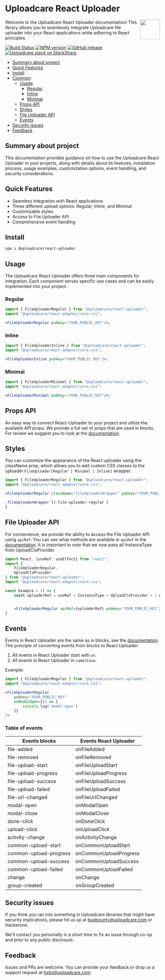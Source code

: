 # Uploadcare React Uploader

<a href="https://uploadcare.com/?utm_source=github&utm_campaign=uploadcare-js-api-clients">
    <img align="right" width="64" height="64"
      src="https://ucarecdn.com/edfdf045-34c0-4087-bbdd-e3834921f890/userpiccircletransparent.svg"
      alt="">
</a>

Welcome to the Uploadcare React Uploader documentation!
This library allows you to seamlessly integrate Uploadcare file uploader into your React applications while adhering to
React principles.

[![Build Status][badge-build]][build-url]
[![NPM version][npm-img]][npm-url]
[![GitHub release][badge-release-img]][badge-release-url]
[![Uploadcare stack on StackShare][badge-stack-img]][badge-stack-url]

* [Summary about project](#summary-about-project)
* [Quick Features](#quick-features)
* [Install](#install)
* [Common](#common)
    * [Usage](#usage)
        * [Regular](#regular)
        * [Inline](#inline)
        * [Minimal](#minimal)
    * [Props API](#props-api)
    * [Styles](#styles)
    * [File Uploader API](#file-uploader-api)
    * [Events](#events)
* [Security issues](#security-issues)
* [Feedback](#feedback)

## Summary about project

This documentation provides guidance on how to use the Uploadcare React Uploader in your projects, along with details
about its features, installation process, usage examples, customization options, event handling, and security
considerations.

## Quick Features

- Seamless integration with React applications
- Three different upload options: Regular, Inline, and Minimal
- Customizable styles
- Access to File Uploader API
- Comprehensive event handling

## Install

```bash
npm i @uploadcare/react-uploader
```

## Usage

The Uploadcare React Uploader offers three main components for integration.
Each component serves specific use cases and can be easily implemented into your project.

### Regular

```jsx
import { FileUploaderRegular } from "@uploadcare/react-uploader";
import "@uploadcare/react-adapter/core.css";

<FileUploaderRegular pubkey="YOUR_PUBLIC_KEY"/>;
```

### Inline

```jsx
import { FileUploaderInline } from "@uploadcare/react-uploader";
import "@uploadcare/react-adapter/core.css";

<FileUploaderInline pubkey="YOUR_PUBLIC_KEY"/>;
```

### Minimal

```jsx
import { FileUploaderMinimal } from "@uploadcare/react-uploader";
import "@uploadcare/react-adapter/core.css";

<FileUploaderMinimal pubkey="YOUR_PUBLIC_KEY"/>;
```

## Props API

An easy way to connect React-Uploader to your project and utilize the available API props.
We provide a full set of props that are used in blocks. For review we suggest you to look at
the [documentation](uc-docs-file-uploader-options).

## Styles

You can customize the appearance of the React uploader using the className prop, which allows you to add custom CSS
classes to the uploader `FileUploader[Regular | Minimal | Inline]` wrapper.

```jsx
import { FileUploaderRegular } from "@uploadcare/react-uploader";
import "@uploadcare/react-adapter/core.css";

<FileUploaderRegular className="fileUploaderWrapper" pubkey="YOUR_PUBLIC_KEY"/>;
```

```css
.fileUploaderWrapper lr-file-uploader-regular {
}
```

## File Uploader API

For convenience, we provide the ability to access the File Uploader API using `apiRef`.
You can see what methods are available in `apiRef` in the [documentation][uc-docs-file-uploader-api].
It is important to note that we now pass all InstanceType from UploadCtxProvider.

```jsx
import React, {useRef, useEffect} from "react";
import {
    FileUploaderRegular,
    UploadCtxProvider
} from "@uploadcare/react-uploader";
import "@uploadcare/react-adapter/core.css";

const Example = () => {
    const uploaderRef = useRef < InstanceType < UploadCtxProvider > | null > (null);


    <FileUploaderRegular apiRef={uploaderRef} pubkey="YOUR_PUBLIC_KEY"/>;
}
```

## Events

Events in React Uploader are the same as in blocks, see the [documentation][uc-docs-events].
The principle of converting events from blocks to React Uploader:

1. All events in React Uploader start with `on`.
2. All events in React Uploader in `camelCase`.

Example:

```jsx
import { FileUploaderRegular } from "@uploadcare/react-uploader";
import "@uploadcare/react-adapter/core.css";

<FileUploaderRegular
    pubkey="YOUR_PUBLIC_KEY"
    onModalOpen={() => {
        console.log('modal-open')
    }}
/>
```

### Table of events

| Events blocks          | Events React Uploader  |
|------------------------|------------------------|
| file-added             | onFileAdded            |
| file-removed           | onFileRemoved          |
| file-upload-start      | onFileUploadStart      |
| file-upload-progress   | onFileUploadProgress   |
| file-upload-success    | onFileUploadSuccess    |
| file-upload-failed     | onFileUploadFailed     |
| file-url-changed       | onFileUrlChanged       |
| modal-open             | onModalOpen            |
| modal-close            | onModalClose           |
| done-click             | onDoneClick            |
| upload-click           | onUploadClick          |
| activity-change        | onActivityChange       |
| common-upload-start    | onCommonUploadStart    |
| common-upload-progress | onCommonUploadProgress |
| common-upload-success  | onCommonUploadSuccess  |
| common-upload-failed   | onCommonUploadFailed   |
| change                 | onChange               |
| group-created          | onGroupCreated         |

## Security issues

If you think you ran into something in Uploadcare libraries that might have
security implications, please hit us up at
[bugbounty@uploadcare.com][uc-email-bounty] or Hackerone.

We'll contact you personally in a short time to fix an issue through co-op and
prior to any public disclosure.

## Feedback

Issues and PRs are welcome. You can provide your feedback or drop us a support
request at [hello@uploadcare.com][uc-email-hello].

[uc-email-bounty]: mailto:bugbounty@uploadcare.com

[uc-email-hello]: mailto:hello@uploadcare.com

[badge-stack-img]: https://img.shields.io/badge/tech-stack-0690fa.svg?style=flat

[badge-stack-url]: https://stackshare.io/uploadcare/stacks/

[badge-release-img]: https://img.shields.io/github/release/uploadcare/react-components.svg

[badge-release-url]: https://github.com/uploadcare/react-components/releases

[npm-img]: http://img.shields.io/npm/v/@uploadcare/react-uploader.svg

[npm-url]: https://www.npmjs.com/package/@uploadcare/react-uploader

[badge-build]: https://github.com/uploadcare/react-components/actions/workflows/checks.yml/badge.svg

[build-url]: https://github.com/uploadcare/react-components/actions/workflows/checks.yml

[uc-docs-events]: https://uploadcare.com/docs/file-uploader/events/

[uc-docs-file-uploader-api]: https://uploadcare.com/docs/file-uploader/api

[uc-docs-file-uploader-options]: https://uploadcare.com/docs/file-uploader/options/
